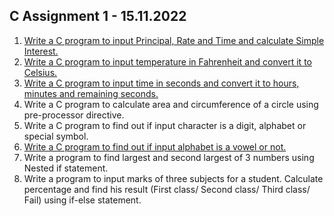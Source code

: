 C Assignment 1 - 15.11.2022
-------------------------------


1. [Write a C program to input Principal, Rate and Time and calculate Simple Interest.](https://github.com/noobshubham/C-Assignment-15.11.2022/blob/master/simple_intrest.c)
2. [Write a C program to input temperature in Fahrenheit and convert it to Celsius.](https://github.com/noobshubham/C-Assignment-15.11.2022/blob/master/convert_temps.c)
3. [Write a C program to input time in seconds and convert it to hours, minutes and remaining seconds.](https://github.com/noobshubham/C-Assignment-15.11.2022/blob/master/convert_time.c)
4. Write a C program to calculate area and circumference of a circle using pre-processor directive. 
5. Write a C program to find out if input character is a digit, alphabet or special symbol. 
6. [Write a C program to find out if input alphabet is a vowel or not.](https://github.com/noobshubham/C-Assignment-15.11.2022/blob/master/vowels_check.c)
7. Write a program to find largest and second largest of 3 numbers using Nested if statement. 
8. Write a program to input marks of three subjects for a student. Calculate percentage and find his result (First class/ Second class/ Third class/ Fail) using if-else statement. 
